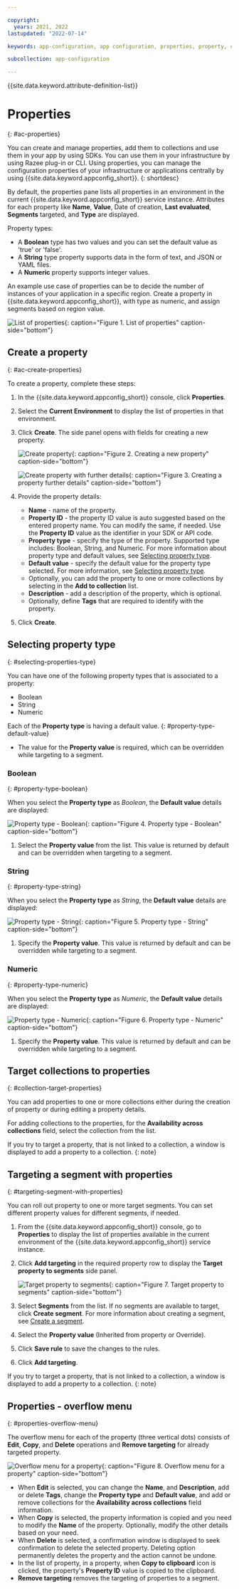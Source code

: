 ```yaml
---

copyright:
  years: 2021, 2022
lastupdated: "2022-07-14"

keywords: app-configuration, app configuration, properties, property, create property

subcollection: app-configuration

---
```


{{site.data.keyword.attribute-definition-list}}

# Properties
{: #ac-properties}

You can create and manage properties, add them to collections and use them in your app by using SDKs. You can use them in your infrastructure by using Razee plug-in or CLI. Using properties, you can manage the configuration properties of your infrastructure or applications centrally by using {{site.data.keyword.appconfig_short}}.
{: shortdesc}

By default, the properties pane lists all properties in an environment in the current {{site.data.keyword.appconfig_short}} service instance. Attributes for each property like **Name**, **Value**, Date of creation, **Last evaluated**, **Segments** targeted, and **Type** are displayed.

Property types:
- A **Boolean** type has two values and you can set the default value as 'true' or 'false'.
- A **String** type property supports data in the form of text, and JSON or YAML files.
- A **Numeric** property supports integer values.

An example use case of properties can be to decide the number of instances of your application in a specific region. Create a property in {{site.data.keyword.appconfig_short}}, with type as numeric, and assign segments based on region value.

![List of properties](images/ac-properties-default.png "List of properties"){: caption="Figure 1. List of properties" caption-side="bottom"}

## Create a property
{: #ac-create-properties}

To create a property, complete these steps:

1. In the {{site.data.keyword.appconfig_short}} console, click **Properties**.

1. Select the **Current Environment** to display the list of properties in that environment.

1. Click **Create**. The side panel opens with fields for creating a new property.

   ![Create property](images/ac-create-property.png "Creating property"){: caption="Figure 2. Creating a new property" caption-side="bottom"}

   ![Create property with further details](images/ac-create-property1.png "Creating property further details"){: caption="Figure 3. Creating a property further details" caption-side="bottom"}

1. Provide the property details:
   - **Name** - name of the property.
   - **Property ID** - the property ID value is auto suggested based on the entered property name. You can modify the same, if needed. Use the **Property ID** value as the identifier in your SDK or API code.
   - **Property type** - specify the type of the property. Supported type includes: Boolean, String, and Numeric. For more information about property type and default values, see [Selecting property type](#selecting-properties-type).
   - **Default value** - specify the default value for the property type selected. For more information, see [Selecting property type](#selecting-properties-type).
   - Optionally, you can add the property to one or more collections by selecting in the **Add to collection** list.
   - **Description** - add a description of the property, which is optional.
   - Optionally, define **Tags** that are required to identify with the property.

1. Click **Create**.

## Selecting property type
{: #selecting-properties-type}

You can have one of the following property types that is associated to a property:
- Boolean
- String
- Numeric

Each of the **Property type** is having a default value.
{: #property-type-default-value}

- The value for the **Property value** is required, which can be overridden while targeting to a segment.

### Boolean
{: #property-type-boolean}

When you select the **Property type** as *Boolean*, the **Default value** details are displayed:

![Property type - Boolean](images/ac-property-boolean.png "Selecting property type as Boolean"){: caption="Figure 4. Property type - Boolean" caption-side="bottom"}

1. Select the **Property value** from the list. This value is returned by default and can be overridden when targeting to a segment.

### String
{: #property-type-string}

When you select the **Property type** as *String*, the **Default value** details are displayed:

![Property type - String](images/ac-property-string.png "Selecting property type as string"){: caption="Figure 5. Property type - String" caption-side="bottom"}

1. Specify the **Property value**. This value is returned by default and can be overridden while targeting to a segment.

### Numeric
{: #property-type-numeric}

When you select the **Property type** as *Numeric*, the **Default value** details are displayed:

![Property type - Numeric](images/ac-property-numeric.png "Selecting Property type as numeric"){: caption="Figure 6. Property type - Numeric" caption-side="bottom"}

1. Specify the **Property value**. This value is returned by default and can be overridden while targeting to a segment.

## Target collections to properties
{: #collection-target-properties}

You can add properties to one or more collections either during the creation of property or during editing a property details.

For adding collections to the properties, for the **Availability across collections** field, select the collection from the list.

If you try to target a property, that is not linked to a collection, a window is displayed to add a property to a collection.
{: note}

## Targeting a segment with properties
{: #targeting-segment-with-properties}

You can roll out property to one or more target segments. You can set different property values for different segments, if needed.

1. From the {{site.data.keyword.appconfig_short}} console, go to **Properties** to display the list of properties available in the current environment of the {{site.data.keyword.appconfig_short}} service instance.

1. Click **Add targeting** in the required property row to display the **Target property to segments** side panel.

   ![Target property to segments](images/ac-property-to-segments.png "Target property to segments"){: caption="Figure 7. Target property to segments" caption-side="bottom"}

1. Select **Segments** from the list. If no segments are available to target, click **Create segment**. For more information about creating a segment, see [Create a segment](/docs/app-configuration?topic=app-configuration-ac-segments#ac-create-segment).

1. Select the **Property value** (Inherited from property or Override).

1. Click **Save rule** to save the changes to the rules.

1. Click **Add targeting**.

If you try to target a property, that is not linked to a collection, a window is displayed to add a property to a collection.
{: note}

## Properties - overflow menu
{: #properties-overflow-menu}

The overflow menu for each of the property (three vertical dots) consists of **Edit**, **Copy**, and **Delete** operations and **Remove targeting** for already targeted property.

![Overflow menu for a property](images/ac-property-overflow-menu.png "Overflow menu for a property"){: caption="Figure 8. Overflow menu for a property" caption-side="bottom"}

- When **Edit** is selected, you can change the **Name**, and **Description**, add or delete **Tags**, change the **Property type** and **Default value**, and add or remove collections for the **Availability across collections** field information.
- When **Copy** is selected, the property information is copied and you need to modify the **Name** of the property. Optionally, modify the other details based on your need.
- When **Delete** is selected, a confirmation window is displayed to seek confirmation to delete the selected property. Deleting option permanently deletes the property and the action cannot be undone.
- In the list of property, in a property, when **Copy to clipboard** icon is clicked, the property's **Property ID** value is copied to the clipboard.
- **Remove targeting** removes the targeting of properties to a segment.
